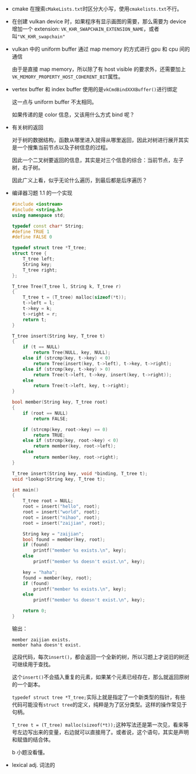* cmake 在搜索`cMakeLists.txt`时区分大小写，使用`cmakelists.txt`不行。

* 在创建 vulkan device 时，如果程序有显示画图的需要，那么需要为 device 增加一个 extension: `VK_KHR_SWAPCHAIN_EXTENSION_NAME`，或者叫`"VK_KHR_swapchain"`

* vulkan 中的 uniform buffer 通过 map memory 的方式进行 gpu 和 cpu 间的通信

    由于是直接 map memory，所以除了有 host visible 的要求外，还需要加上`VK_MEMORY_PROPERTY_HOST_COHERENT_BIT`属性。

* vertex buffer 和 index buffer 使用的是`vkCmdBindXXXBuffer()`进行绑定

    这一点与 uniform buffer 不太相同。

    如果传递的是 color 信息，又该用什么方式 bind 呢？

* 有关树的返回

    对于树的数据结构，函数从哪里进入就得从哪里返回，因此对树进行展开其实是一个搜集当前节点以及子树信息的过程。

    因此一个二叉树要返回的信息，其实是对三个信息的综合：当前节点，左子树，右子树。

    因此广义上看，似乎无论什么遍历，到最后都是后序遍历？

* 编译器习题 1.1 的一个实现

    ```cpp
    #include <iostream>
    #include <string.h>
    using namespace std;

    typedef const char* String;
    #define TRUE 1
    #define FALSE 0

    typedef struct tree *T_tree;
    struct tree {
        T_tree left;
        String key;
        T_tree right;
    };

    T_tree Tree(T_tree l, String k, T_tree r)
    {
        T_tree t = (T_tree) malloc(sizeof(*t));
        t->left = l;
        t->key = k;
        t->right = r;
        return t;
    }

    T_tree insert(String key, T_tree t)
    {
        if (t == NULL)
            return Tree(NULL, key, NULL);
        else if (strcmp(key, t->key) < 0)
            return Tree(insert(key, t->left), t->key, t->right);
        else if (strcmp(key, t->key) > 0)
            return Tree(t->left, t->key, insert(key, t->right));
        else
            return Tree(t->left, key, t->right);
    }

    bool member(String key, T_tree root)
    {
        if (root == NULL)
            return FALSE;

        if (strcmp(key, root->key) == 0)
            return TRUE;
        else if (strcmp(key, root->key) < 0)
            return member(key, root->left);
        else
            return member(key, root->right);
    }

    T_tree insert(String key, void *binding, T_tree t);
    void *lookup(String key, T_tree t);

    int main()
    {
        T_tree root = NULL;
        root = insert("hello", root);
        root = insert("world", root);
        root = insert("nihao", root);
        root = insert("zaijian", root);

        String key = "zaijian";
        bool found = member(key, root);
        if (found)
            printf("member %s exists.\n", key);
        else
            printf("member %s doesn't exist.\n", key);

        key = "haha";
        found = member(key, root);
        if (found)
            printf("member %s exists.\n", key);
        else
            printf("member %s doesn't exist.\n", key);

        return 0;
    }
    ```

    输出：

    ```
    member zaijian exists.
    member haha doesn't exist.
    ```

    这段代码，每次`insert()`，都会返回一个全新的树，所以习题上才说旧的树还可继续用于查找。

    这个`insert()`不会插入重复的元素，如果某个元素已经存在，那么就返回原树的一个副本。

    `typedef struct tree *T_tree;`实际上就是指定了一个新类型的指针，有些代码可能没有`struct tree`的定义，纯粹是为了区分类型。这样的操作常见于句柄。

    `T_tree t = (T_tree) malloc(sizeof(*t));`这种写法还是第一次见，看来等号左边写出来的变量，右边就可以直接用了。或者说，这个语句，其实是声明和赋值的结合体。

    b 小题没看懂。

* lexical adj. 词法的